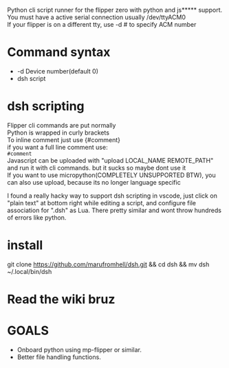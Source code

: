 Python cli script runner for the flipper zero with python and js***** support.   
You must have a active serial connection usually /dev/ttyACM0  
If your flipper is on a different tty, use -d # to specify ACM number  
  
# Command syntax  
- -d Device number(default 0)  
- dsh script  
#  dsh scripting  
Flipper cli commands are put normally  
Python is wrapped in curly brackets  
To inline comment just use {#comment}  
if you want a full line comment use:  
`#comment`  
Javascript can be uploaded with "upload LOCAL_NAME REMOTE_PATH" and run it with cli commands. but it sucks so maybe dont use it  
If you want to use micropython(COMPLETELY UNSUPPORTED BTW), you can also use upload, because its no longer language specific

I found a really hacky way to support dsh scripting in vscode, just click on "plain text" at bottom right while editing a script, and configure file association for ".dsh" as Lua. There pretty similar and wont throw hundreds of errors like python.  

# install  
git clone https://github.com/marufromhell/dsh.git && cd dsh && mv dsh ~/.local/bin/dsh

# Read the wiki bruz


# GOALS  
* Onboard python using mp-flipper or similar.
* Better file handling functions.
